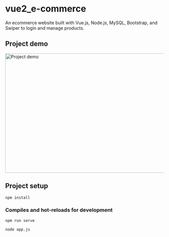 # vue2_e-commerce
An ecommerce website built with Vue.js, Node.js, MySQL, Bootstrap, and Swiper to login and manage products.

## Project demo
<a href="https://www.youtube.com/watch?v=XKwar4MTj0I&feature=youtu.be"><img src="https://user-images.githubusercontent.com/66325855/109389426-83742d00-7947-11eb-92ee-ccb8141b115c.png" alt="Project demo" width="600" height="380"></a>

## Project setup
```
npm install
```

### Compiles and hot-reloads for development
```
npm run serve
```
```
node app.js
```
